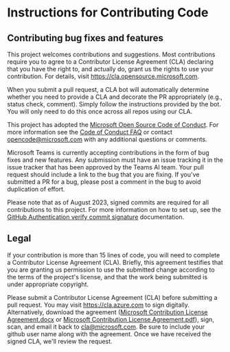# Instructions for Contributing Code

## Contributing bug fixes and features

This project welcomes contributions and suggestions. Most contributions require you to agree to a
Contributor License Agreement (CLA) declaring that you have the right to, and actually do, grant us
the rights to use your contribution. For details, visit https://cla.opensource.microsoft.com.

When you submit a pull request, a CLA bot will automatically determine whether you need to provide
a CLA and decorate the PR appropriately (e.g., status check, comment). Simply follow the instructions
provided by the bot. You will only need to do this once across all repos using our CLA.

This project has adopted the [Microsoft Open Source Code of Conduct](https://opensource.microsoft.com/codeofconduct/).
For more information see the [Code of Conduct FAQ](https://opensource.microsoft.com/codeofconduct/faq/) or
contact [opencode@microsoft.com](mailto:opencode@microsoft.com) with any additional questions or comments.

Microsoft Teams is currently accepting contributions in the form of bug fixes and new
features. Any submission must have an issue tracking it in the issue tracker that has
been approved by the Teams AI team. Your pull request should include a link to
the bug that you are fixing. If you've submitted a PR for a bug, please post a
comment in the bug to avoid duplication of effort.

Please note that as of August 2023, signed commits are required for all contributions to this project. For more information on how to set up, see the [GitHub Authentication verify commit signature](https://docs.github.com/en/authentication/managing-commit-signature-verification/about-commit-signature-verification) documentation.

## Legal

If your contribution is more than 15 lines of code, you will need to complete a Contributor
License Agreement (CLA). Briefly, this agreement testifies that you are granting us permission
to use the submitted change according to the terms of the project's license, and that the work
being submitted is under appropriate copyright.

Please submit a Contributor License Agreement (CLA) before submitting a pull request.
You may visit https://cla.azure.com to sign digitally. Alternatively, download the
agreement ([Microsoft Contribution License Agreement.docx](https://www.codeplex.com/Download?ProjectName=typescript&DownloadId=822190) or
[Microsoft Contribution License Agreement.pdf](https://www.codeplex.com/Download?ProjectName=typescript&DownloadId=921298)), sign, scan,
and email it back to <cla@microsoft.com>. Be sure to include your github user name along with the agreement. Once we have received the
signed CLA, we'll review the request.
